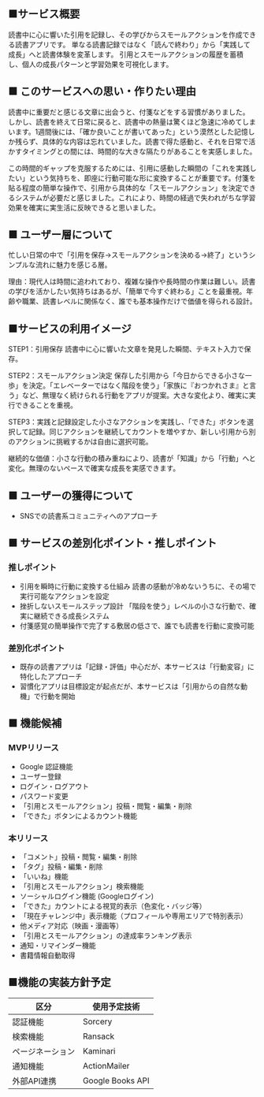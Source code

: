 ## ■サービス概要
読書中に心に響いた引用を記録し、その学びからスモールアクションを作成できる読書アプリです。
単なる読書記録ではなく「読んで終わり」から「実践して成長」へと読書体験を変革します。
引用とスモールアクションの履歴を蓄積し、個人の成長パターンと学習効果を可視化します。

## ■ このサービスへの思い・作りたい理由
読書中に重要だと感じる文章に出会うと、付箋などをする習慣がありました。
しかし、読書を終えて日常に戻ると、読書中の熱量は驚くほど急速に冷めてしまいます。1週間後には、「確か良いことが書いてあった」という漠然とした記憶しか残らず、具体的な内容は忘れていました。読書で得た感動と、それを日常で活かすタイミングとの間には、時間的な大きな隔たりがあることを実感しました。

この時間的ギャップを克服するためには、引用に感動した瞬間の「これを実践したい」という気持ちを、即座に行動可能な形に変換することが重要です。付箋を貼る程度の簡単な操作で、引用から具体的な「スモールアクション」を決定できるシステムが必要だと感じました。これにより、時間の経過で失われがちな学習効果を確実に実生活に反映できると思いました。

## ■ ユーザー層について
忙しい日常の中で「引用を保存→スモールアクションを決める→終了」というシンプルな流れに魅力を感じる層。

理由：現代人は時間に追われており、複雑な操作や長時間の作業は難しい。読書の学びを活かしたい気持ちはあるが、「簡単で今すぐ終わる」ことを最重視。年齢や職業、読書レベルに関係なく、誰でも基本操作だけで価値を得られる設計。

## ■サービスの利用イメージ
STEP1：引用保存
読書中に心に響いた文章を発見した瞬間、テキスト入力で保存。

STEP2：スモールアクション決定
保存した引用から「今日からできる小さな一歩」を決定。「エレベーターではなく階段を使う」「家族に『おつかれさま』と言う」など、無理なく続けられる行動をアプリが提案。大きな変化より、確実に実行できることを重視。

STEP3：実践と記録設定した小さなアクションを実践し、「できた」ボタンを選択して記録。同じアクションを継続してカウントを増やすか、新しい引用から別のアクションに挑戦するかは自由に選択可能。

継続的な価値：小さな行動の積み重ねにより、読書が「知識」から「行動」へと変化。無理のないペースで確実な成長を実感できます。

## ■ ユーザーの獲得について
- SNSでの読書系コミュニティへのアプローチ

## ■ サービスの差別化ポイント・推しポイント
### 推しポイント
- 引用を瞬時に行動に変換する仕組み 読書の感動が冷めないうちに、その場で実行可能なアクションを設定
- 挫折しないスモールステップ設計 「階段を使う」レベルの小さな行動で、確実に継続できる成長システム
- 付箋感覚の簡単操作で完了する敷居の低さで、誰でも読書を行動に変換可能

### 差別化ポイント
- 既存の読書アプリは「記録・評価」中心だが、本サービスは「行動変容」に特化したアプローチ
- 習慣化アプリは目標設定が起点だが、本サービスは「引用からの自然な動機」で行動を開始

## ■ 機能候補
### MVPリリース
- Google 認証機能
- ユーザー登録
- ログイン・ログアウト
- パスワード変更
- 「引用とスモールアクション」投稿・閲覧・編集・削除
- 「できた」ボタンによるカウント機能

### 本リリース
- 「コメント」投稿・閲覧・編集・削除
- 「タグ」投稿・編集・削除
- 「いいね」機能
- 「引用とスモールアクション」検索機能
- ソーシャルログイン機能 (Googleログイン)
- 「できた」カウントによる視覚的表示（色変化・バッジ等）
- 「現在チャレンジ中」表示機能（プロフィールや専用エリアで特別表示）
- 他メディア対応（映画・漫画等）
- 「引用とスモールアクション」の達成率ランキング表示
- 通知・リマインダー機能
- 書籍情報自動取得

## ■機能の実装方針予定

| 区分         | 使用予定技術 |
|--------------|--------------|
| 認証機能     | Sorcery      |
| 検索機能     | Ransack      |
| ページネーション | Kaminari  |
| 通知機能     | ActionMailer |
| 外部API連携  | Google Books API |

